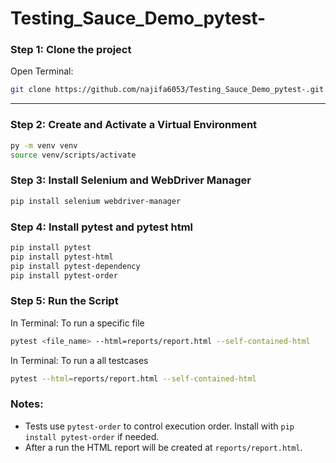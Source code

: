 # Testing_Sauce_Demo_pytest-

### Step 1: **Clone the project**

Open Terminal:

```bash
git clone https://github.com/najifa6053/Testing_Sauce_Demo_pytest-.git
```

---

### Step 2: **Create and Activate a Virtual Environment**

```bash
py -m venv venv
source venv/scripts/activate
```

### Step 3: **Install Selenium and WebDriver Manager**

```bash
pip install selenium webdriver-manager
```

### Step 4: **Install pytest and pytest html**

```bash
pip install pytest
pip install pytest-html
pip install pytest-dependency
pip install pytest-order

```


### Step 5: **Run the Script**

In Terminal: To run a specific file

```bash
pytest <file_name> --html=reports/report.html --self-contained-html

```

In Terminal: To run a all testcases

```bash
pytest --html=reports/report.html --self-contained-html

```

### Notes:
- Tests use `pytest-order` to control execution order. Install with `pip install pytest-order` if needed.
- After a run the HTML report will be created at `reports/report.html`.